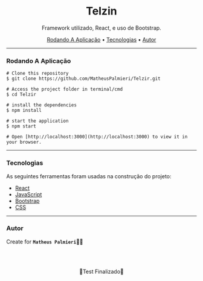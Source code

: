 <!-- Título -->

<h1 align="center">Telzin</h1>

<!-- Descrição -->

<p align="center">Framework utilizado, React, e uso de Bootstrap.</p>

<!-- Súmario -->

<p align="center">
 <a href="#rodando-a-aplicação">Rodando A Aplicação</a> •
 <a href="#tecnologias">Tecnologias</a> •
 <a href="#autor">Autor</a>
</p>

---

### Rodando A Aplicação

```
# Clone this repository
$ git clone https://github.com/MatheusPalmieri/Telzir.git

# Access the project folder in terminal/cmd
$ cd Telzir

# install the dependencies
$ npm install

# start the application
$ npm start

# Open [http://localhost:3000](http://localhost:3000) to view it in your browser.

```
---

### Tecnologias

As seguintes ferramentas foram usadas na construção do projeto:

- [React](https://reactnative.dev/)
- [JavaScript](https://javascript.com/)
- [Bootstrap](https://getbootstrap.com/)
- [CSS](https://html.com/css/)

---

### Autor

Create for <b>`Matheus Palmieri`</b>👨‍💻

<br>
<br>

<p align="center">🎉Test Finalizado🚀</p>
